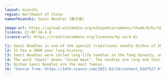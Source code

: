 ```yaml
---
layout: mianshi
region: Northwest of China
nameofmianshi: Saozi Noodles (臊子面)

image-url: https://upload.wikimedia.org/wikipedia/commons/thumb/6/6c/%E5%B2%90%E5%B1%B1%E8%87%8A%E5%AD%90%E9%9D%A2.jpg/640px-%E5%B2%90%E5%B1%B1%E8%87%8A%E5%AD%90%E9%9D%A2.jpg 
licence: CC-BY-SA-4.0
licence-url: https://creativecommons.org/licenses/by-sa/4.0/

l1: Saozi Noodles is one of the special traditional noodle dishes of Shaanxi Province, China. 
l2: It has a 3000 year long history.
l3: Saozi Noodles were called long-life noodles in the Tang Dynasty, and were used by nobles to celebrate their birthday.
l4: The word "Saozi" means "diced meat". The noodles are long and thin, and are known for their spicy and sour taste.
l5: Qishan Saozi Noodles are the most famous.
l6: "Source from: https://14th.xiancn.com/2021-02/24/content_6167527.html, http://www.shaanxi.gov.cn/sq/sxgk/202008/t20200827_1302205.html"
---
```


